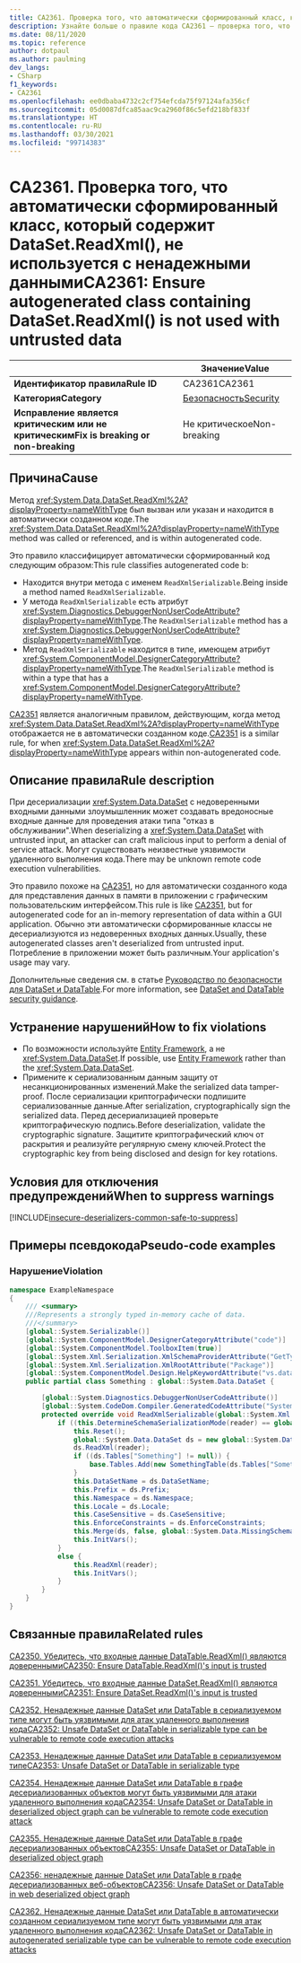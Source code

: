 ```yaml
---
title: CA2361. Проверка того, что автоматически сформированный класс, который содержит DataSet.ReadXml(), не используется с ненадежными данными (анализ кода)
description: Узнайте больше о правиле кода CA2361 — проверка того, что автоматически сформированный класс, который содержит DataSet.ReadXml(), не используется с ненадежными данными
ms.date: 08/11/2020
ms.topic: reference
author: dotpaul
ms.author: paulming
dev_langs:
- CSharp
f1_keywords:
- CA2361
ms.openlocfilehash: ee0dbaba4732c2cf754efcda75f97124afa356cf
ms.sourcegitcommit: 05d0087dfca85aac9ca2960f86c5efd218bf833f
ms.translationtype: HT
ms.contentlocale: ru-RU
ms.lasthandoff: 03/30/2021
ms.locfileid: "99714383"
---
```

# <a name="ca2361-ensure-autogenerated-class-containing-datasetreadxml-is-not-used-with-untrusted-data"></a><span data-ttu-id="89e67-103">CA2361. Проверка того, что автоматически сформированный класс, который содержит DataSet.ReadXml(), не используется с ненадежными данными</span><span class="sxs-lookup"><span data-stu-id="89e67-103">CA2361: Ensure autogenerated class containing DataSet.ReadXml() is not used with untrusted data</span></span>

| | <span data-ttu-id="89e67-104">Значение</span><span class="sxs-lookup"><span data-stu-id="89e67-104">Value</span></span> |
|-|-|
| <span data-ttu-id="89e67-105">**Идентификатор правила**</span><span class="sxs-lookup"><span data-stu-id="89e67-105">**Rule ID**</span></span> |<span data-ttu-id="89e67-106">CA2361</span><span class="sxs-lookup"><span data-stu-id="89e67-106">CA2361</span></span>|
| <span data-ttu-id="89e67-107">**Категория**</span><span class="sxs-lookup"><span data-stu-id="89e67-107">**Category**</span></span> |[<span data-ttu-id="89e67-108">Безопасность</span><span class="sxs-lookup"><span data-stu-id="89e67-108">Security</span></span>](security-warnings.md)|
| <span data-ttu-id="89e67-109">**Исправление является критическим или не критическим**</span><span class="sxs-lookup"><span data-stu-id="89e67-109">**Fix is breaking or non-breaking**</span></span> |<span data-ttu-id="89e67-110">Не критическое</span><span class="sxs-lookup"><span data-stu-id="89e67-110">Non-breaking</span></span>|

## <a name="cause"></a><span data-ttu-id="89e67-111">Причина</span><span class="sxs-lookup"><span data-stu-id="89e67-111">Cause</span></span>

<span data-ttu-id="89e67-112">Метод <xref:System.Data.DataSet.ReadXml%2A?displayProperty=nameWithType> был вызван или указан и находится в автоматически созданном коде.</span><span class="sxs-lookup"><span data-stu-id="89e67-112">The <xref:System.Data.DataSet.ReadXml%2A?displayProperty=nameWithType> method was called or referenced, and is within autogenerated code.</span></span>

<span data-ttu-id="89e67-113">Это правило классифицирует автоматически сформированный код следующим образом:</span><span class="sxs-lookup"><span data-stu-id="89e67-113">This rule classifies autogenerated code b:</span></span>

- <span data-ttu-id="89e67-114">Находится внутри метода с именем `ReadXmlSerializable`.</span><span class="sxs-lookup"><span data-stu-id="89e67-114">Being inside a method named `ReadXmlSerializable`.</span></span>
- <span data-ttu-id="89e67-115">У метода `ReadXmlSerializable` есть атрибут <xref:System.Diagnostics.DebuggerNonUserCodeAttribute?displayProperty=nameWithType>.</span><span class="sxs-lookup"><span data-stu-id="89e67-115">The `ReadXmlSerializable` method has a <xref:System.Diagnostics.DebuggerNonUserCodeAttribute?displayProperty=nameWithType>.</span></span>
- <span data-ttu-id="89e67-116">Метод `ReadXmlSerializable` находится в типе, имеющем атрибут <xref:System.ComponentModel.DesignerCategoryAttribute?displayProperty=nameWithType>.</span><span class="sxs-lookup"><span data-stu-id="89e67-116">The `ReadXmlSerializable` method is within a type that has a <xref:System.ComponentModel.DesignerCategoryAttribute?displayProperty=nameWithType>.</span></span>

<span data-ttu-id="89e67-117">[CA2351](ca2351.md) является аналогичным правилом, действующим, когда метод <xref:System.Data.DataSet.ReadXml%2A?displayProperty=nameWithType> отображается не в автоматически созданном коде.</span><span class="sxs-lookup"><span data-stu-id="89e67-117">[CA2351](ca2351.md) is a similar rule, for when <xref:System.Data.DataSet.ReadXml%2A?displayProperty=nameWithType> appears within non-autogenerated code.</span></span>

## <a name="rule-description"></a><span data-ttu-id="89e67-118">Описание правила</span><span class="sxs-lookup"><span data-stu-id="89e67-118">Rule description</span></span>

<span data-ttu-id="89e67-119">При десериализации <xref:System.Data.DataSet> с недоверенными входными данными злоумышленник может создавать вредоносные входные данные для проведения атаки типа "отказ в обслуживании".</span><span class="sxs-lookup"><span data-stu-id="89e67-119">When deserializing a <xref:System.Data.DataSet> with untrusted input, an attacker can craft malicious input to perform a denial of service attack.</span></span> <span data-ttu-id="89e67-120">Могут существовать неизвестные уязвимости удаленного выполнения кода.</span><span class="sxs-lookup"><span data-stu-id="89e67-120">There may be unknown remote code execution vulnerabilities.</span></span>

<span data-ttu-id="89e67-121">Это правило похоже на [CA2351](ca2351.md), но для автоматически созданного кода для представления данных в памяти в приложении с графическим пользовательским интерфейсом.</span><span class="sxs-lookup"><span data-stu-id="89e67-121">This rule is like [CA2351](ca2351.md), but for autogenerated code for an in-memory representation of data within a GUI application.</span></span> <span data-ttu-id="89e67-122">Обычно эти автоматически сформированные классы не десериализуются из недоверенных входных данных.</span><span class="sxs-lookup"><span data-stu-id="89e67-122">Usually, these autogenerated classes aren't deserialized from untrusted input.</span></span> <span data-ttu-id="89e67-123">Потребление в приложении может быть различным.</span><span class="sxs-lookup"><span data-stu-id="89e67-123">Your application's usage may vary.</span></span>

<span data-ttu-id="89e67-124">Дополнительные сведения см. в статье [Руководство по безопасности для DataSet и DataTable](../../../framework/data/adonet/dataset-datatable-dataview/security-guidance.md).</span><span class="sxs-lookup"><span data-stu-id="89e67-124">For more information, see [DataSet and DataTable security guidance](../../../framework/data/adonet/dataset-datatable-dataview/security-guidance.md).</span></span>

## <a name="how-to-fix-violations"></a><span data-ttu-id="89e67-125">Устранение нарушений</span><span class="sxs-lookup"><span data-stu-id="89e67-125">How to fix violations</span></span>

- <span data-ttu-id="89e67-126">По возможности используйте [Entity Framework](/ef/), а не <xref:System.Data.DataSet>.</span><span class="sxs-lookup"><span data-stu-id="89e67-126">If possible, use [Entity Framework](/ef/) rather than the <xref:System.Data.DataSet>.</span></span>
- <span data-ttu-id="89e67-127">Примените к сериализованным данным защиту от несанкционированных изменений.</span><span class="sxs-lookup"><span data-stu-id="89e67-127">Make the serialized data tamper-proof.</span></span> <span data-ttu-id="89e67-128">После сериализации криптографически подпишите сериализованные данные.</span><span class="sxs-lookup"><span data-stu-id="89e67-128">After serialization, cryptographically sign the serialized data.</span></span> <span data-ttu-id="89e67-129">Перед десериализацией проверьте криптографическую подпись.</span><span class="sxs-lookup"><span data-stu-id="89e67-129">Before deserialization, validate the cryptographic signature.</span></span> <span data-ttu-id="89e67-130">Защитите криптографический ключ от раскрытия и реализуйте регулярную смену ключей.</span><span class="sxs-lookup"><span data-stu-id="89e67-130">Protect the cryptographic key from being disclosed and design for key rotations.</span></span>

## <a name="when-to-suppress-warnings"></a><span data-ttu-id="89e67-131">Условия для отключения предупреждений</span><span class="sxs-lookup"><span data-stu-id="89e67-131">When to suppress warnings</span></span>

[!INCLUDE[insecure-deserializers-common-safe-to-suppress](~/includes/code-analysis/insecure-deserializers-common-safe-to-suppress.md)]

## <a name="pseudo-code-examples"></a><span data-ttu-id="89e67-132">Примеры псевдокода</span><span class="sxs-lookup"><span data-stu-id="89e67-132">Pseudo-code examples</span></span>

### <a name="violation"></a><span data-ttu-id="89e67-133">Нарушение</span><span class="sxs-lookup"><span data-stu-id="89e67-133">Violation</span></span>

```csharp
namespace ExampleNamespace
{
    /// <summary>
    ///Represents a strongly typed in-memory cache of data.
    ///</summary>
    [global::System.Serializable()]
    [global::System.ComponentModel.DesignerCategoryAttribute("code")]
    [global::System.ComponentModel.ToolboxItem(true)]
    [global::System.Xml.Serialization.XmlSchemaProviderAttribute("GetTypedDataSetSchema")]
    [global::System.Xml.Serialization.XmlRootAttribute("Package")]
    [global::System.ComponentModel.Design.HelpKeywordAttribute("vs.data.DataSet")]
    public partial class Something : global::System.Data.DataSet {

        [global::System.Diagnostics.DebuggerNonUserCodeAttribute()]
        [global::System.CodeDom.Compiler.GeneratedCodeAttribute("System.Data.Design.TypedDataSetGenerator", "4.0.0.0")]
        protected override void ReadXmlSerializable(global::System.Xml.XmlReader reader) {
            if ((this.DetermineSchemaSerializationMode(reader) == global::System.Data.SchemaSerializationMode.IncludeSchema)) {
                this.Reset();
                global::System.Data.DataSet ds = new global::System.Data.DataSet();
                ds.ReadXml(reader);
                if ((ds.Tables["Something"] != null)) {
                    base.Tables.Add(new SomethingTable(ds.Tables["Something"]));
                }
                this.DataSetName = ds.DataSetName;
                this.Prefix = ds.Prefix;
                this.Namespace = ds.Namespace;
                this.Locale = ds.Locale;
                this.CaseSensitive = ds.CaseSensitive;
                this.EnforceConstraints = ds.EnforceConstraints;
                this.Merge(ds, false, global::System.Data.MissingSchemaAction.Add);
                this.InitVars();
            }
            else {
                this.ReadXml(reader);
                this.InitVars();
            }
        }
    }
}
```

## <a name="related-rules"></a><span data-ttu-id="89e67-134">Связанные правила</span><span class="sxs-lookup"><span data-stu-id="89e67-134">Related rules</span></span>

[<span data-ttu-id="89e67-135">CA2350. Убедитесь, что входные данные DataTable.ReadXml() являются доверенными</span><span class="sxs-lookup"><span data-stu-id="89e67-135">CA2350: Ensure DataTable.ReadXml()'s input is trusted</span></span>](ca2350.md)

[<span data-ttu-id="89e67-136">CA2351. Убедитесь, что входные данные DataSet.ReadXml() являются доверенными</span><span class="sxs-lookup"><span data-stu-id="89e67-136">CA2351: Ensure DataSet.ReadXml()'s input is trusted</span></span>](ca2351.md)

[<span data-ttu-id="89e67-137">CA2352. Ненадежные данные DataSet или DataTable в сериализуемом типе могут быть уязвимыми для атак удаленного выполнения кода</span><span class="sxs-lookup"><span data-stu-id="89e67-137">CA2352: Unsafe DataSet or DataTable in serializable type can be vulnerable to remote code execution attacks</span></span>](ca2352.md)

[<span data-ttu-id="89e67-138">CA2353. Ненадежные данные DataSet или DataTable в сериализуемом типе</span><span class="sxs-lookup"><span data-stu-id="89e67-138">CA2353: Unsafe DataSet or DataTable in serializable type</span></span>](ca2353.md)

[<span data-ttu-id="89e67-139">CA2354. Ненадежные данные DataSet или DataTable в графе десериализованных объектов могут быть уязвимыми для атаки удаленного выполнения кода</span><span class="sxs-lookup"><span data-stu-id="89e67-139">CA2354: Unsafe DataSet or DataTable in deserialized object graph can be vulnerable to remote code execution attack</span></span>](ca2354.md)

[<span data-ttu-id="89e67-140">CA2355. Ненадежные данные DataSet или DataTable в графе десериализованных объектов</span><span class="sxs-lookup"><span data-stu-id="89e67-140">CA2355: Unsafe DataSet or DataTable in deserialized object graph</span></span>](ca2355.md)

[<span data-ttu-id="89e67-141">CA2356: ненадежные данные DataSet или DataTable в графе десериализованных веб-объектов</span><span class="sxs-lookup"><span data-stu-id="89e67-141">CA2356: Unsafe DataSet or DataTable in web deserialized object graph</span></span>](ca2356.md)

[<span data-ttu-id="89e67-142">CA2362. Ненадежные данные DataSet или DataTable в автоматически созданном сериализуемом типе могут быть уязвимыми для атак удаленного выполнения кода</span><span class="sxs-lookup"><span data-stu-id="89e67-142">CA2362: Unsafe DataSet or DataTable in autogenerated serializable type can be vulnerable to remote code execution attacks</span></span>](ca2362.md)
